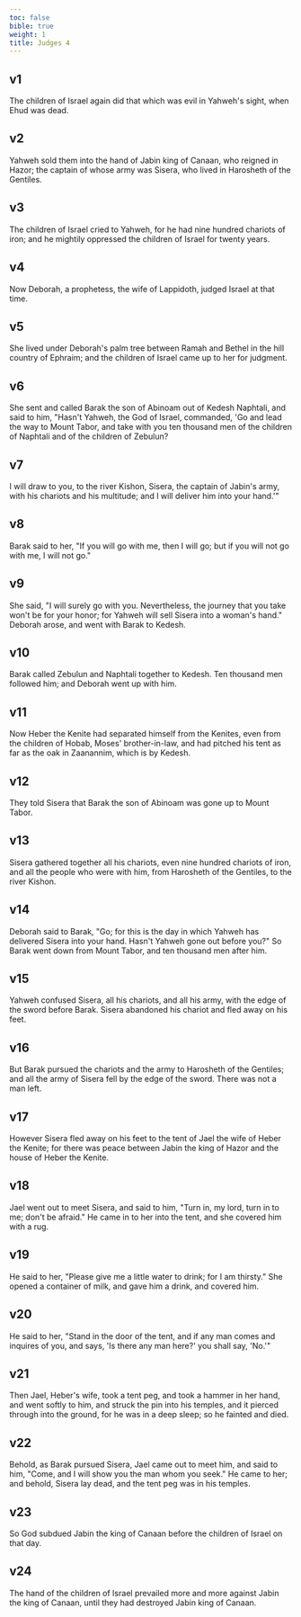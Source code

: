 ```yaml
---
toc: false
bible: true
weight: 1
title: Judges 4
---
```




## v1 
The children of Israel again did that which was evil in Yahweh's sight, when Ehud was dead. 

## v2 
Yahweh sold them into the hand of Jabin king of Canaan, who reigned in Hazor; the captain of whose army was Sisera, who lived in Harosheth of the Gentiles. 

## v3 
The children of Israel cried to Yahweh, for he had nine hundred chariots of iron; and he mightily oppressed the children of Israel for twenty years. 

## v4 
Now Deborah, a prophetess, the wife of Lappidoth, judged Israel at that time. 

## v5 
She lived under Deborah's palm tree between Ramah and Bethel in the hill country of Ephraim; and the children of Israel came up to her for judgment. 

## v6 
She sent and called Barak the son of Abinoam out of Kedesh Naphtali, and said to him, "Hasn't Yahweh, the God of Israel, commanded, 'Go and lead the way to Mount Tabor, and take with you ten thousand men of the children of Naphtali and of the children of Zebulun? 

## v7 
I will draw to you, to the river Kishon, Sisera, the captain of Jabin's army, with his chariots and his multitude; and I will deliver him into your hand.'" 

## v8 
Barak said to her, "If you will go with me, then I will go; but if you will not go with me, I will not go." 

## v9 
She said, "I will surely go with you. Nevertheless, the journey that you take won't be for your honor; for Yahweh will sell Sisera into a woman's hand." Deborah arose, and went with Barak to Kedesh. 

## v10 
Barak called Zebulun and Naphtali together to Kedesh. Ten thousand men followed him; and Deborah went up with him. 

## v11 
Now Heber the Kenite had separated himself from the Kenites, even from the children of Hobab, Moses' brother-in-law, and had pitched his tent as far as the oak in Zaanannim, which is by Kedesh. 

## v12 
They told Sisera that Barak the son of Abinoam was gone up to Mount Tabor. 

## v13 
Sisera gathered together all his chariots, even nine hundred chariots of iron, and all the people who were with him, from Harosheth of the Gentiles, to the river Kishon. 

## v14 
Deborah said to Barak, "Go; for this is the day in which Yahweh has delivered Sisera into your hand. Hasn't Yahweh gone out before you?" So Barak went down from Mount Tabor, and ten thousand men after him. 

## v15 
Yahweh confused Sisera, all his chariots, and all his army, with the edge of the sword before Barak. Sisera abandoned his chariot and fled away on his feet. 

## v16 
But Barak pursued the chariots and the army to Harosheth of the Gentiles; and all the army of Sisera fell by the edge of the sword. There was not a man left. 

## v17 
However Sisera fled away on his feet to the tent of Jael the wife of Heber the Kenite; for there was peace between Jabin the king of Hazor and the house of Heber the Kenite. 

## v18 
Jael went out to meet Sisera, and said to him, "Turn in, my lord, turn in to me; don't be afraid." He came in to her into the tent, and she covered him with a rug. 

## v19 
He said to her, "Please give me a little water to drink; for I am thirsty." She opened a container of milk, and gave him a drink, and covered him. 

## v20 
He said to her, "Stand in the door of the tent, and if any man comes and inquires of you, and says, 'Is there any man here?' you shall say, 'No.'" 

## v21 
Then Jael, Heber's wife, took a tent peg, and took a hammer in her hand, and went softly to him, and struck the pin into his temples, and it pierced through into the ground, for he was in a deep sleep; so he fainted and died. 

## v22 
Behold, as Barak pursued Sisera, Jael came out to meet him, and said to him, "Come, and I will show you the man whom you seek." He came to her; and behold, Sisera lay dead, and the tent peg was in his temples. 

## v23 
So God subdued Jabin the king of Canaan before the children of Israel on that day. 

## v24 
The hand of the children of Israel prevailed more and more against Jabin the king of Canaan, until they had destroyed Jabin king of Canaan.

